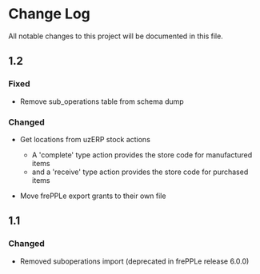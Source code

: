 # Change Log

All notable changes to this project will be documented in this file.

## 1.2

### Fixed

- Remove sub_operations table from schema dump

### Changed

- Get locations from uzERP stock actions
    - A 'complete' type action provides the store code for manufactured items
    - and a 'receive' type action provides the store code for purchased items

- Move frePPLe export grants to their own file

## 1.1

### Changed

- Removed suboperations import (deprecated in frePPLe release 6.0.0)
